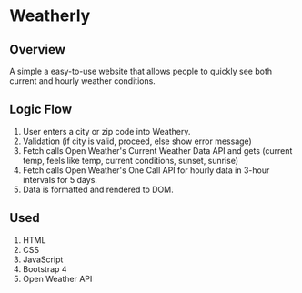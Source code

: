 # Weatherly

## Overview
A simple a easy-to-use website that allows people to quickly see both current and hourly weather conditions.

## Logic Flow
1. User enters a city or zip code into Weathery.
2. Validation (if city is valid, proceed, else show error message)
3. Fetch calls Open Weather's Current Weather Data API and gets (current temp, feels like temp, current conditions, sunset, sunrise)
4. Fetch calls Open Weather's One Call API for hourly data in 3-hour intervals for 5 days.
5. Data is formatted and rendered to DOM. 

## Used
1. HTML
2. CSS
3. JavaScript
4. Bootstrap 4
5. Open Weather API
